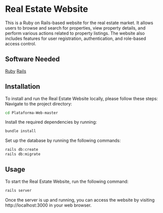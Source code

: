 # Real Estate Website
This is a Ruby on Rails-based website for the real estate market. It allows users to browse and search for properties, view property details, and perform various actions related to property listings. The website also includes features for user registration, authentication, and role-based access control.

## Software Needed

[Ruby](https://www.ruby-lang.org/en/documentation/installation/)
[Rails]([https://www.ruby-lang.org/en/documentation/installation/](https://rubyonrails.org/))


## Installation
To install and run the Real Estate Website locally, please follow these steps:
Navigate to the project directory:
```bash
cd Plataforma-Web-master
```
Install the required dependencies by running:
```bash
bundle install
```
Set up the database by running the following commands:
```bash
rails db:create
rails db:migrate
```
## Usage
To start the Real Estate Website, run the following command:
```bash
rails server
```
Once the server is up and running, you can access the website by visiting http://localhost:3000 in your web browser.
